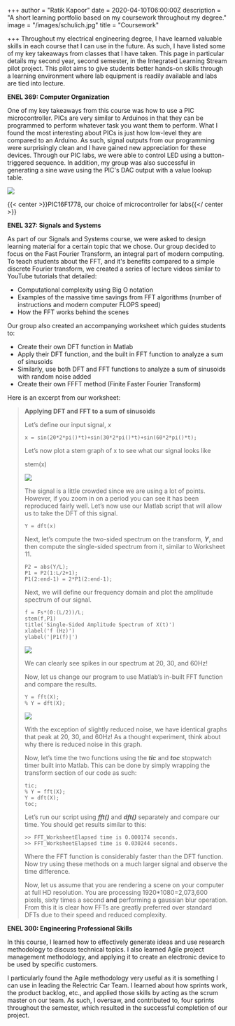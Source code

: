 +++
author = "Ratik Kapoor"
date = 2020-04-10T06:00:00Z
description = "A short learning portfolio based on my coursework throughout my degree."
image = "/images/schulich.jpg"
title = "Coursework"

+++
Throughout my electrical engineering degree, I have learned valuable skills in each course that I can use in the future. As such, I have listed some of my key takeaways from classes that I have taken. This page in particular details my second year, second semester, in the Integrated Learning Stream pilot project. This pilot aims to give students better hands-on skills through a learning environment where lab equipment is readily available and labs are tied into lecture.

**ENEL 369: Computer Organization**

One of my key takeaways from this course was how to use a PIC microcontroller. PICs are very similar to Arduinos in that they can be programmed to perform whatever task you want them to perform. What I found the most interesting about PICs is just how low-level they are compared to an Arduino. As such, signal outputs from our programming were surprisingly clean and I have gained new appreciation for these devices. Through our PIC labs, we were able to control LED using a button-triggered sequence. In addition, my group was also successful in generating a sine wave using the PIC's DAC output with a value lookup table.

![](https://ratik.me/images/picmicrocontroller.jpg)

{{< center >}}PIC16F1778, our choice of microcontroller for labs{{</ center >}}

**ENEL 327: Signals and Systems**

As part of our Signals and Systems course, we were asked to design learning material for a certain topic that we chose. Our group decided to focus on the Fast Fourier Transform, an integral part of modern computing. To teach students about the FFT, and it's benefits compared to a simple discrete Fourier transform, we created a series of lecture videos similar to YouTube tutorials that detailed:

* Computational complexity using Big O notation
* Examples of the massive time savings from FFT algorithms (number of instructions and modern computer FLOPS speed)
* How the FFT works behind the scenes

Our group also created an accompanying worksheet which guides students to:

* Create their own DFT function in Matlab
* Apply their DFT function, and the built in FFT function to analyze a sum of sinusoids
* Similarly, use both DFT and FFT functions to analyze a sum of sinusoids with random noise added
* Create their own FFFT method (Finite Faster Fourier Transform)

Here is an excerpt from our worksheet:

> **Applying DFT and FFT to a sum of sinusoids**
>
> Let’s define our input signal, _x_
>
>     x = sin(20*2*pi()*t)+sin(30*2*pi()*t)+sin(60*2*pi()*t);
>
> Let’s now plot a stem graph of x to see what our signal looks like
>
> stem(x)
>
> ![](https://ratik.me/images/enel327graph1.png)
>
> The signal is a little crowded since we are using a lot of points. However, if you zoom in on a period you can see it has been reproduced fairly well. Let’s now use our Matlab script that will allow us to take the DFT of this signal.
>
>     Y = dft(x)
>
> Next, let’s compute the two-sided spectrum on the transform, **_Y_**, and then compute the single-sided spectrum from it, similar to Worksheet 11.
>
>     P2 = abs(Y/L);
>     P1 = P2(1:L/2+1);
>     P1(2:end-1) = 2*P1(2:end-1);
>
> Next, we will define our frequency domain and plot the amplitude spectrum of our signal.
>
>     f = Fs*(0:(L/2))/L;
>     stem(f,P1) 
>     title('Single-Sided Amplitude Spectrum of X(t)')
>     xlabel('f (Hz)')
>     ylabel('|P1(f)|')
>
> ![](https://ratik.me/images/enel327graph2.png)
>
> We can clearly see spikes in our spectrum at 20, 30, and 60Hz!
>
> Now, let us change our program to use Matlab’s in-built FFT function and compare the results.
>
>     Y = fft(X);
>     % Y = dft(X);
>
> ![](https://ratik.me/images/enel327graph3.png)
>
> With the exception of slightly reduced noise, we have identical graphs that peak at 20, 30, and 60Hz! As a thought experiment, think about why there is reduced noise in this graph.
>
> Now, let’s time the two functions using the **_tic_** and **_toc_** stopwatch timer built into Matlab. This can be done by simply wrapping the transform section of our code as such:
>
>     tic;
>     % Y = fft(X);
>     Y = dft(X);
>     toc;
>
> Let’s run our script using **_fft()_** and **_dft()_** separately and compare our time. You should get results similar to this:
>
>     >> FFT_WorksheetElapsed time is 0.000174 seconds.
>     >> FFT_WorksheetElapsed time is 0.030244 seconds.
>
> Where the FFT function is considerably faster than the DFT function. Now try using these methods on a much larger signal and observe the time difference.
>
> Now, let us assume that you are rendering a scene on your computer at full HD resolution. You are processing 1920*1080=2,073,600 pixels, sixty times a second **and** performing a gaussian blur operation. From this it is clear how FFTs are greatly preferred over standard DFTs due to their speed and reduced complexity.

**ENEL 300: Engineering Professional Skills**

In this course, I learned how to effectively generate ideas and use research methodology to discuss technical topics. I also learned Agile project management methodology, and applying it to create an electronic device to be used by specific customers.

I particularly found the Agile methodology very useful as it is something I can use in leading the Relectric Car Team. I learned about how sprints work, the product backlog, etc., and applied those skills by acting as the scrum master on our team. As such, I oversaw, and contributed to, four sprints throughout the semester, which resulted in the successful completion of our project.